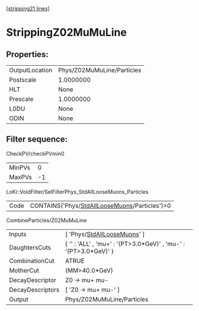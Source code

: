 [\[stripping21 lines\]](../stripping21-index.md)

# StrippingZ02MuMuLine

## Properties:

|                |                            |
|----------------|----------------------------|
| OutputLocation | Phys/Z02MuMuLine/Particles |
| Postscale      | 1.0000000                  |
| HLT            | None                       |
| Prescale       | 1.0000000                  |
| L0DU           | None                       |
| ODIN           | None                       |

## Filter sequence:

CheckPV/checkPVmin0

|        |     |
|--------|-----|
| MinPVs | 0   |
| MaxPVs | -1  |

LoKi::VoidFilter/SelFilterPhys_StdAllLooseMuons_Particles

|      |                                                                                                      |
|------|------------------------------------------------------------------------------------------------------|
| Code | CONTAINS('Phys/[StdAllLooseMuons](../commonparticles/stripping21-stdallloosemuons.md)/Particles')\>0 |

CombineParticles/Z02MuMuLine

|                  |                                                                                     |
|------------------|-------------------------------------------------------------------------------------|
| Inputs           | \[ 'Phys/[StdAllLooseMuons](../commonparticles/stripping21-stdallloosemuons.md)' \] |
| DaughtersCuts    | { '' : 'ALL' , 'mu+' : '(PT\>3.0\*GeV)' , 'mu-' : '(PT\>3.0\*GeV)' }                |
| CombinationCut   | ATRUE                                                                               |
| MotherCut        | (MM\>40.0\*GeV)                                                                     |
| DecayDescriptor  | Z0 -\> mu+ mu-                                                                      |
| DecayDescriptors | \[ 'Z0 -\> mu+ mu-' \]                                                              |
| Output           | Phys/Z02MuMuLine/Particles                                                          |
